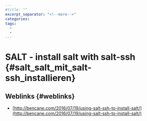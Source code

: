 ```yaml
---
#title: ""
excerpt_separator: "<!--more-->"
categories:
tags:
  - 
  - 
---
```



# SALT - install salt with salt-ssh {#salt_salt_mit_salt-ssh_installieren}

## Weblinks {#weblinks}

* [http://bencane.com/2016/07/19/using-salt-ssh-to-install-salt/](http://bencane.com/2016/07/19/using-salt-ssh-to-install-salt/)

  





